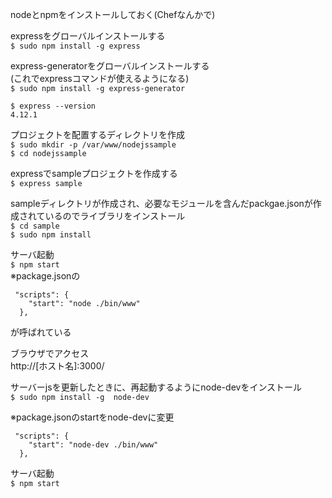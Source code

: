 nodeとnpmをインストールしておく(Chefなんかで)

expressをグローバルインストールする  
`$ sudo npm install -g express`  

express-generatorをグローバルインストールする  
(これでexpressコマンドが使えるようになる)  
`$ sudo npm install -g express-generator`  

```
$ express --version
4.12.1
```

プロジェクトを配置するディレクトリを作成  
`$ sudo mkdir -p /var/www/nodejssample`  
`$ cd nodejssample`  

expressでsampleプロジェクトを作成する  
`$ express sample`  

sampleディレクトリが作成され、必要なモジュールを含んだpackgae.jsonが作成されているのでライブラリをインストール  
`$ cd sample`  
`$ sudo npm install`  

サーバ起動  
`$ npm start`  
※package.jsonの  
```
 "scripts": {
    "start": "node ./bin/www"
  },
```  
が呼ばれている

ブラウザでアクセス  
http://[ホスト名]:3000/


サーバーjsを更新したときに、再起動するようにnode-devをインストール  
`$ sudo npm install -g  node-dev`  

※package.jsonのstartをnode-devに変更  
```
 "scripts": {
    "start": "node-dev ./bin/www"
  },
```  

サーバ起動  
`$ npm start`  
